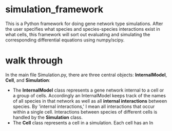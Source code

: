simulation_framework
====================

This is a Python framework for doing gene network type simulations. After the user specifies what species and species-species interactions exist in what cells, this framework will sort out evaluating and simulating the corresponding differential equations using numpy/scipy.

walk through
============

In the main file Simulation.py, there are three central objects: **InternalModel**, **Cell**, and **Simulation**:
 - The **InternalModel** class represents a gene network internal to a cell or a group of cells. Accordingly an InternalModel keeps track of the names of all species in that network as well as all **internal interactions** between species. By 'internal interactions,' I mean all interactions that occur within a single cell. Interactions between species of different cells is handled by the **Simulation** class. 
 - The **Cell** class represents a cell in a simulation. Each cell has an In
